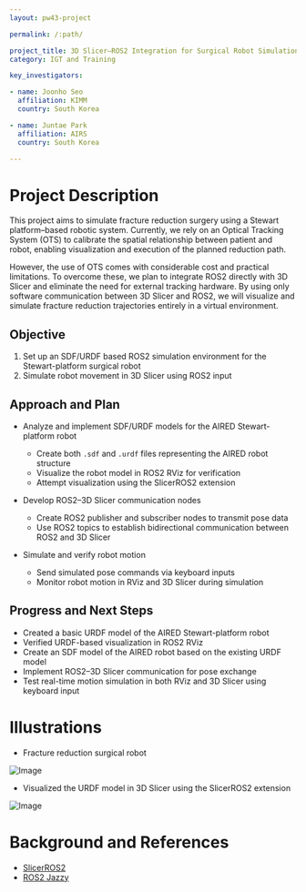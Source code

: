 ```yaml
---
layout: pw43-project

permalink: /:path/

project_title: 3D Slicer–ROS2 Integration for Surgical Robot Simulation
category: IGT and Training

key_investigators:

- name: Joonho Seo
  affiliation: KIMM
  country: South Korea

- name: Juntae Park
  affiliation: AIRS
  country: South Korea

---
```


# Project Description

<!-- Add a short paragraph describing the project. -->


This project aims to simulate fracture reduction surgery using a Stewart platform–based robotic system. Currently, we rely on an Optical Tracking System (OTS) to calibrate the spatial relationship between patient and robot, enabling visualization and execution of the planned reduction path.

However, the use of OTS comes with considerable cost and practical limitations. To overcome these, we plan to integrate ROS2 directly with 3D Slicer and eliminate the need for external tracking hardware. By using only software communication between 3D Slicer and ROS2, we will visualize and simulate fracture reduction trajectories entirely in a virtual environment.



## Objective

<!-- Describe here WHAT you would like to achieve (what you will have as end result). -->


1. Set up an SDF/URDF based ROS2 simulation environment for the Stewart-platform surgical robot
2. Simulate robot movement in 3D Slicer using ROS2 input



## Approach and Plan

<!-- Describe here HOW you would like to achieve the objectives stated above. -->


- Analyze and implement SDF/URDF models for the AIRED Stewart-platform robot
  - Create both `.sdf` and `.urdf` files representing the AIRED robot structure
  - Visualize the robot model in ROS2 RViz for verification
  - Attempt visualization using the SlicerROS2 extension

- Develop ROS2–3D Slicer communication nodes
  - Create ROS2 publisher and subscriber nodes to transmit pose data
  - Use ROS2 topics to establish bidirectional communication between ROS2 and 3D Slicer

- Simulate and verify robot motion

  - Send simulated pose commands via keyboard inputs
  - Monitor robot motion in RViz and 3D Slicer during simulation

    



## Progress and Next Steps

<!-- Update this section as you make progress, describing of what you have ACTUALLY DONE.
     If there are specific steps that you could not complete then you can describe them here, too. -->


- Created a basic URDF model of the AIRED Stewart-platform robot
- Verified URDF-based visualization in ROS2 RViz
- Create an SDF model of the AIRED robot based on the existing URDF model
- Implement ROS2–3D Slicer communication for pose exchange
- Test real-time motion simulation in both RViz and 3D Slicer using keyboard input



# Illustrations

<!-- Add pictures and links to videos that demonstrate what has been accomplished. -->


- Fracture reduction surgical robot

![Image](https://github.com/user-attachments/assets/2ceaf39f-505e-4741-886d-fe6174183b67)


- Visualized the URDF model in 3D Slicer using the SlicerROS2 extension

![Image](https://github.com/user-attachments/assets/39515bcd-d53d-4567-8968-6a5df34b2f39)



# Background and References

<!-- If you developed any software, include link to the source code repository.
     If possible, also add links to sample data, and to any relevant publications. -->


- [SlicerROS2](https://slicer-ros2.readthedocs.io/en/v1.0/index.html)
- [ROS2 Jazzy](https://docs.ros.org/en/jazzy/index.html)

